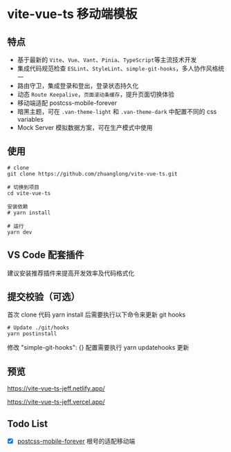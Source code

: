 # vite-vue-ts 移动端模板

## 特点

- 基于最新的 `Vite`、`Vue`、`Vant`、`Pinia`、`TypeScript`等主流技术开发
- 集成代码规范检查 `ESLint`、`StyleLint`、`simple-git-hooks`，多人协作风格统一
- 路由守卫，集成登录和登出，登录状态持久化
- 动态 `Route Keepalive`，`页面滚动条缓存`，提升页面切换体验
- 移动端适配 postcss-mobile-forever
- 暗黑主题，可在 `.van-theme-light` 和 `.van-theme-dark` 中配置不同的 css variables
- Mock Server 模拟数据方案，可在生产模式中使用

## 使用

```
# clone
git clone https://github.com/zhuanglong/vite-vue-ts.git

# 切换到项目
cd vite-vue-ts

安装依赖
# yarn install

# 运行
yarn dev
```

## VS Code 配套插件

建议安装推荐插件来提高开发效率及代码格式化

## 提交校验（可选）

首次 clone 代码 yarn install 后需要执行以下命令来更新 git hooks

```
# Update ./git/hooks
yarn postinstall
```

修改 "simple-git-hooks": {} 配置需要执行 yarn updatehooks 更新

## 预览

https://vite-vue-ts-jeff.netlify.app/

https://vite-vue-ts-jeff.vercel.app/

## Todo List

- [x] [postcss-mobile-forever](https://github.com/wswmsword/postcss-mobile-forever) 根号的适配移动端
